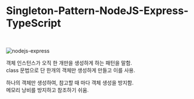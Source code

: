 # Singleton-Pattern-NodeJS-Express-TypeScript

<br>

![nodejs-express](https://user-images.githubusercontent.com/83178592/235347372-0c174259-f8dd-42f3-8df5-00c8475129e6.png)

객체 인스턴스가 오직 한 개만을 생성하게 하는 패턴을 말함. 
<br>
class 문법으로 단 한개의 객체만 생성하게 만들고 이를 사용.

하나의 객체만 생성하여, 참고할 때 마다 객체 생성을 방지함. 
<br>
메모리 낭비를 방지하고 참조하기 쉬움.
